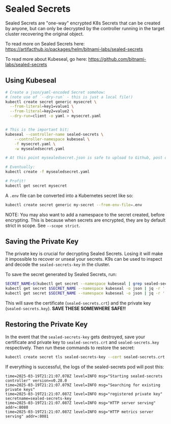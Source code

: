 # Sealed Secrets

Sealed Secrets are "one-way" encrypted K8s Secrets that can be created by anyone, but can only be decrypted by the controller running in the target cluster recovering the original object.

To read more on Sealed Secrets here:
https://artifacthub.io/packages/helm/bitnami-labs/sealed-secrets

To read more about Kubeseal, go here:
https://github.com/bitnami-labs/sealed-secrets

## Using Kubeseal

```bash
# Create a json/yaml-encoded Secret somehow:
# (note use of `--dry-run` - this is just a local file!)
kubectl create secret generic mysecret \
  --from-literal=key1=value1 \
  --from-literal=key2=value2 \
  --dry-run=client -o yaml > mysecret.yaml


# This is the important bit:
kubeseal --controller-name sealed-secrets \
    --controller-namespace kubeseal \
    -f mysecret.yaml \
    -w mysealedsecret.yaml

# At this point mysealedsecret.json is safe to upload to Github, post on Twitter, etc.

# Eventually:
kubectl create -f mysealedsecret.yaml

# Profit!
kubectl get secret mysecret
```

A `.env` file can be converted into a Kubernetes secret like so:

```bash
kubectl create secret generic my-secret --from-env-file=.env
```

NOTE: You may also want to add a namespace to the secret created, before encrypting. This is because when secrets are encrypted, they are by default strict in scope. See `--scope strict`.

## Saving the Private Key

The private key is crucial for decrypting Sealed Secrets. Losing it will make it impossible to recover or unseal your secrets.
K9s can be used to inspect and decode the `sealed-secrets-key` in the cluster.

To save the secret generated by Sealed Secrets, run:

```bash
SECRET_NAME=$(kubectl get secret --namespace kubeseal | grep sealed-secrets-key | cut -d ' ' -f1)
kubectl get secret $SECRET_NAME --namespace kubeseal -o json | jq -r '.data."tls.crt"' | base64 -d > sealed-secrets.crt
kubectl get secret $SECRET_NAME --namespace kubeseal -o json | jq -r '.data."tls.key"' | base64 -d > sealed-secrets.key
```

This will save the certificate (`sealed-secrets.crt`) and the private key (`sealed-secrets.key`). **SAVE THESE SOMEWHERE SAFE!!**

## Restoring the Private Key

In the event that the `sealed-secrets-key` gets destroyed, save your certificate and private key to `sealed-secrets.crt` and `sealed-secrets.key` respectively. Then run these commands to restore the secret:

```bash
kubectl create secret tls sealed-secrets-key --cert sealed-secrets.crt --key sealed-secrets.key --namespace kubeseal
```

If everything is successful, the logs of the sealed-secrets pod will post this:

```logs
time=2025-03-19T21:21:07.078Z level=INFO msg="Starting sealed-secrets controller" version=v0.28.0
time=2025-03-19T21:21:07.079Z level=INFO msg="Searching for existing private keys"
time=2025-03-19T21:21:07.087Z level=INFO msg="registered private key" secretname=sealed-secrets-key
time=2025-03-19T21:21:07.087Z level=INFO msg="HTTP server serving" addr=:8080
time=2025-03-19T21:21:07.087Z level=INFO msg="HTTP metrics server serving" addr=:8081
```

